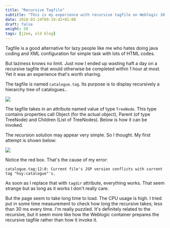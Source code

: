 ```yaml
---
title: "Recursive Tagfile"
subtitle: "This is my experience with recursive tagfile on Weblogic 10.3. I also describe a few problems encountered and how I solved them"
date: 2010-03-24T09:19:42+01:00
draft: false
weight: 50
tags: [j2ee, old blog]
---
```


Tagfile is a good alternative for lazy people like me who hates doing java coding and XML configuration for simple task with lots of HTML codes.

But laziness knows no limit. Just now I ended up wasting haft a day on a recursive tagfile that would otherwise be completed within 1 hour at most. Yet it was an experience that's worth sharing.

The tagfile is named `catalogue.tag`. Its purpose is to display recursively a hierarchy tree of catalogues..

![](http://4.bp.blogspot.com/_g19EQrkxY30/S6ngDQvrxyI/AAAAAAAAABM/cNJh_45dWlI/s320/hier1.png)

The tagfile takes in an attribute named value of type `TreeNode`. This type contains properties call Object (for the actual object), Parent (of type TreeNode) and Children (List of TreeNodes). Below is how it can be invoked.

The recursion solution may appear very simple. So I thought.
My first attempt is shown below:

![](http://2.bp.blogspot.com/_g19EQrkxY30/S6nilSER_tI/AAAAAAAAABU/_omvFkdPJWc/s640/hier2.png)

Notice the red box. That's the cause of my error:

```
catalogue.tag:12:8: Current file's JSP version conflicts with current tag "huy:catalogue"'s.
```

As soon as I replace that with `tagdir` attribute, everything works. That seem strange but as long as it works I don't really care.

But the page seem to take long time to load. The CPU usage is high. I tried put in some time measurement to check how long the recursive takes; less than 30 ms every time. I'm really puzzled. It's definitely related to the recursive, but it seem more like how the Weblogic container prepares the recursive tagfile rather than how it invoke it.

